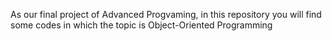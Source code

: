As our final project of Advanced Progvaming, in this repository you will find some codes in which the topic is Object-Oriented Programming
